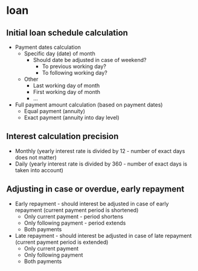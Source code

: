 # loan

## Initial loan schedule calculation
  * Payment dates calculation
    * Specific day (date) of month
      * Should date be adjusted in case of weekend?
        * To previous working day?
        * To following working day?
    * Other
      * Last working day of month
      * First working day of month
      * ...
  * Full payment amount calculation (based on payment dates)
    * Equal payment (annuity)
    * Exact payment (annuity into day level)

## Interest calculation precision
  * Monthly (yearly interest rate is divided by 12 - number of exact days does not matter)
  * Daily (yearly interest rate is divided by 360 - number of exact days is taken into account)
  
## Adjusting in case or overdue, early repayment
  * Early repayment - should interest be adjusted in case of early repayment (current payment period is shortened)
    * Only current payment - period shortens
    * Only following payment - period extends
    * Both payments
  * Late repayment - should interest be adjusted in case of late repayment (current payment period is extended)
    * Only current payment
    * Only following payment
    * Both payments